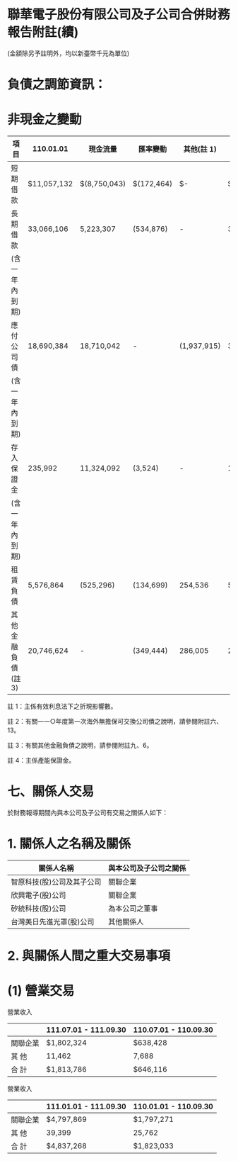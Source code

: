 # 聯華電子股份有限公司及子公司合併財務報告附註(續)

(金額除另予註明外，均以新臺幣千元為單位)

# 負債之調節資訊：

# 非現金之變動

|項 目|110.01.01|現金流量|匯率變動|其他(註 1)|110.09.30|
|---|---|---|---|---|---|
|短期借款|$11,057,132|$(8,750,043)|$(172,464)|$-|$2,134,625|
|長期借款|33,066,106|5,223,307|(534,876)|-|37,754,537|
|(含一年內到期)| | | | | |
|應付公司債|18,690,384|18,710,042|-|(1,937,915)|35,462,511|
|(含一年內到期)| | | | | |
|存入保證金|235,992|11,324,092|(3,524)|-|11,556,560|
|(含一年內到期)| | | | | |
|租賃負債|5,576,864|(525,296)|(134,699)|254,536|5,171,405|
|其他金融負債(註 3)|20,746,624|-|(349,444)|286,005|20,683,185|

註 1：主係有效利息法下之折現影響數。

註 2：有關一一○年度第一次海外無擔保可交換公司債之說明，請參閱附註六、13。

註 3：有關其他金融負債之說明，請參閱附註九、6。

註 4：主係產能保證金。

# 七、關係人交易

於財務報導期間內與本公司及子公司有交易之關係人如下：

# 1. 關係人之名稱及關係

|關係人名稱|與本公司及子公司之關係|
|---|---|
|智原科技(股)公司及其子公司|關聯企業|
|欣興電子(股)公司|關聯企業|
|矽統科技(股)公司|為本公司之董事|
|台灣美日先進光罩(股)公司|其他關係人|

# 2. 與關係人間之重大交易事項

# (1) 營業交易

營業收入

| |111.07.01 - 111.09.30|110.07.01 - 110.09.30|
|---|---|---|
|關聯企業|$1,802,324|$638,428|
|其 他|11,462|7,688|
|合 計|$1,813,786|$646,116|

營業收入

| |111.01.01 - 111.09.30|110.01.01 - 110.09.30|
|---|---|---|
|關聯企業|$4,797,869|$1,797,271|
|其 他|39,399|25,762|
|合 計|$4,837,268|$1,823,033|